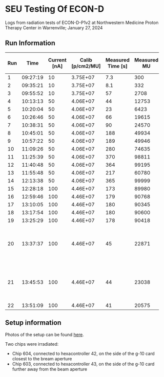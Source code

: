 # SEU Testing Of ECON-D

Logs from radiation tests of ECON-D-P1v2 at Northwestern Medicine Proton Therapy Center in Warrenville; January 27, 2024

## Run Information

| Run   | Time     | Current [nA] | Calib [p/cm2/MU] | Measured Time [s] | Measured MU | Energy [MeV] | Computed Flux [p/cm2/s] | Measured Fluence [p/cm2] | Tot Fluence [p/cm2] | Notes |
| ----- | -------- | ------------ | ---------------- | ----------------- | ----------- | ------------ | ----------------------- | ------------------------ | ------------------- | ----- |
| 1     | 09:27:19 |      10      |    3.75E+07      |       7.3         |    300      |      217     |         1.54E+09        |         1.13E+10         |      1.13E+10       |       |
| 2     | 09:35:21 |      10      |    3.75E+07      |       8.1         |    332      |      217     |         1.54E+09        |         1.25E+10         |      2.37E+10       |       |
| 3     | 09:55:52 |      10      |    3.75E+07      |       57          |    2708     |      217     |         1.78E+09        |         1.02E+11         |      1.25E+11       |       |
| 4     | 10:13:13 |      50      |    4.06E+07      |       44          |    12753    |      217     |         1.18E+10        |         5.18E+11         |      6.43E+11       |       |
| 5     | 10:20:04 |      50      |    4.06E+07      |       23          |    6423     |      217     |         1.13E+10        |         2.61E+11         |      9.04E+11       |       |
| 6     | 10:26:46 |      50      |    4.06E+07      |       66          |    19615    |      217     |         1.21E+10        |         7.96E+11         |      1.70E+12       |       |
| 7     | 10:38:31 |      50      |    4.06E+07      |       90          |    24570    |      217     |         1.11E+10        |         9.98E+11         |      2.70E+12       |       |
| 8     | 10:45:01 |      50      |    4.06E+07      |       188         |    49934    |      217     |         1.08E+10        |         2.03E+12         |      4.73E+12       |       |
| 9     | 10:57:22 |      50      |    4.06E+07      |       189         |    49946    |      217     |         1.07E+10        |         2.03E+12         |      6.75E+12       |       |
| 10    | 11:09:26 |      50      |    4.06E+07      |       280         |    74635    |      217     |         1.08E+10        |         3.03E+12         |      9.78E+12       |       |
| 11    | 11:25:39 |      50      |    4.06E+07      |       370         |    98811    |      217     |         1.08E+10        |         4.01E+12         |      1.38E+13       |       |
| 12    | 11:40:48 |      50      |    4.06E+07      |       364         |    99195    |      217     |         1.11E+10        |         4.03E+12         |      1.78E+13       |       |
| 13    | 11:55:48 |      50      |    4.06E+07      |       217         |    60780    |      217     |         1.14E+10        |         2.47E+12         |      2.03E+13       |       |
| 14    | 12:13:38 |      50      |    4.06E+07      |       365         |    99999    |      217     |         1.11E+10        |         4.06E+12         |      2.43E+13       |       |
| 15    | 12:28:18 |      100     |    4.46E+07      |       173         |    89980    |      217     |         2.32E+10        |         4.01E+12         |      2.84E+13       |       |
| 16    | 12:59:46 |      100     |    4.46E+07      |       179         |    90768    |      217     |         2.26E+10        |         4.05E+12         |      3.24E+13       |       |
| 17    | 13:10:05 |      100     |    4.46E+07      |       180         |    90345    |      217     |         2.24E+10        |         4.03E+12         |      3.64E+13       | PRBS  |
| 18    | 13:17:54 |      100     |    4.46E+07      |       180         |    90600    |      217     |         2.24E+10        |         4.04E+12         |      4.05E+13       | PRBS  |
| 19    | 13:25:29 |      100     |    4.46E+07      |       178         |    90418    |      217     |         2.27E+10        |         4.03E+12         |      4.45E+13       | PRBS  |
| 20    | 13:37:37 |      100     |    4.46E+07      |       45          |    22871    |      217     |         2.27E+10        |         1.02E+12         |      4.55E+13       | ZS set to Ones, ZSm1 set to Zeros      |
| 21    | 13:45:53 |      100     |    4.46E+07      |       44          |    23038    |      217     |         2.34E+10        |         1.03E+12         |      4.66E+13       | ZS set to Zeros, ZSm1 set to Ones |
| 22    | 13:51:09 |      100     |    4.46E+07      |       41          |    20575    |      217     |         2.24E+10        |         9.18E+11         |      4.7479E+13     | PRBS  |

## Setup information

Photos of the setup can be found [here](https://photos.app.goo.gl/8tH3dyaNLDHt9M6m9).

Two chips were irradiated:
 - Chip 604, connected to hexacontroller 42, on the side of the g-10 card closest to the bream aperture
 - Chip 603, connected to hexacontroller 43, on the side of the g-10 card further away from the beam aperture

